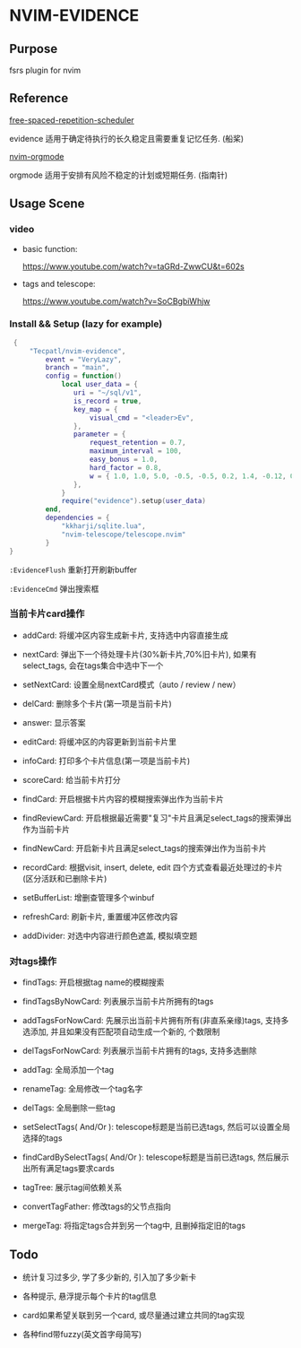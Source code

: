# NVIM-EVIDENCE

## Purpose

fsrs plugin for nvim

## Reference

[free-spaced-repetition-scheduler](https://github.com/open-spaced-repetition/free-spaced-repetition-scheduler)

evidence 适用于确定待执行的长久稳定且需要重复记忆任务. (船桨)

[nvim-orgmode](https://github.com/nvim-orgmode/orgmode)

orgmode 适用于安排有风险不稳定的计划或短期任务. (指南针)

## Usage Scene

### video 

- basic function:

  https://www.youtube.com/watch?v=taGRd-ZwwCU&t=602s

- tags and telescope:

  https://www.youtube.com/watch?v=SoCBgbiWhjw

### Install && Setup (lazy for example) 

```lua
 {
     "Tecpatl/nvim-evidence",
         event = "VeryLazy",
         branch = "main",
         config = function()
             local user_data = {
                uri = "~/sql/v1",
                is_record = true,
                key_map = {
                    visual_cmd = "<leader>Ev",
                },
                parameter = {
                    request_retention = 0.7,
                    maximum_interval = 100,
                    easy_bonus = 1.0,
                    hard_factor = 0.8,
                    w = { 1.0, 1.0, 5.0, -0.5, -0.5, 0.2, 1.4, -0.12, 0.8, 2.0, -0.2, 0.2, 1.0 },
                },
             }
             require("evidence").setup(user_data)
         end,
         dependencies = {
             "kkharji/sqlite.lua",
             "nvim-telescope/telescope.nvim"
         }
}
```

`:EvidenceFlush` 重新打开刷新buffer

`:EvidenceCmd` 弹出搜索框

### 当前卡片card操作   

- addCard: 将缓冲区内容生成新卡片, 支持选中内容直接生成

- nextCard: 弹出下一个待处理卡片(30%新卡片,70%旧卡片), 如果有select_tags, 会在tags集合中选中下一个

- setNextCard: 设置全局nextCard模式（auto / review / new） 

- delCard: 删除多个卡片(第一项是当前卡片)

- answer: 显示答案

- editCard:  将缓冲区的内容更新到当前卡片里

- infoCard:  打印多个卡片信息(第一项是当前卡片)

- scoreCard:  给当前卡片打分

- findCard:  开启根据卡片内容的模糊搜索弹出作为当前卡片

- findReviewCard:  开启根据最近需要"复习"卡片且满足select_tags的搜索弹出作为当前卡片

- findNewCard:  开启新卡片且满足select_tags的搜索弹出作为当前卡片

- recordCard: 根据visit, insert, delete, edit 四个方式查看最近处理过的卡片 (区分活跃和已删除卡片)

- setBufferList: 增删查管理多个winbuf

- refreshCard: 刷新卡片, 重置缓冲区修改内容

- addDivider: 对选中内容进行颜色遮盖, 模拟填空题

### 对tags操作 

- findTags:  开启根据tag name的模糊搜索

- findTagsByNowCard:  列表展示当前卡片所拥有的tags 

- addTagsForNowCard:  先展示出当前卡片拥有所有(非直系亲缘)tags, 支持多选添加, 并且如果没有匹配项自动生成一个新的, 个数限制

- delTagsForNowCard:  列表展示当前卡片拥有的tags, 支持多选删除 

- addTag:  全局添加一个tag

- renameTag:  全局修改一个tag名字

- delTags:  全局删除一些tag

- setSelectTags( And/Or ): telescope标题是当前已选tags, 然后可以设置全局选择的tags

- findCardBySelectTags( And/Or ): telescope标题是当前已选tags, 然后展示出所有满足tags要求cards

- tagTree: 展示tag间依赖关系

- convertTagFather: 修改tags的父节点指向

- mergeTag: 将指定tags合并到另一个tag中, 且删掉指定旧的tags

## Todo

- 统计复习过多少, 学了多少新的, 引入加了多少新卡

- 各种提示, 悬浮提示每个卡片的tag信息

- card如果希望关联到另一个card, 或尽量通过建立共同的tag实现

- 各种find带fuzzy(英文首字母简写)

